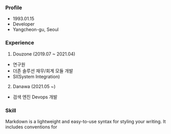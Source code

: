 ### Profile
- 1993.01.15 
- Developer
- Yangcheon-gu, Seoul
 
### Experience
1. Douzone (2019.07 ~ 2021.04)
 - 연구원
 - 더존 솔루션 재무/회계 모듈 개발
 - SI(System Integration)
2. Danawa (2021.05 ~)
 - 검색 엔진 Devops 개발

### Skill

Markdown is a lightweight and easy-to-use syntax for styling your writing. It includes conventions for
